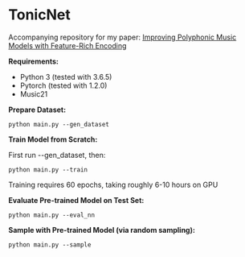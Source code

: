 # TonicNet

Accompanying repository for my paper: [Improving Polyphonic Music Models with Feature-Rich Encoding](https://arxiv.org/abs/1911.11775)

<b>Requirements:</b>
- Python 3 (tested with 3.6.5)
- Pytorch (tested with 1.2.0)
- Music21

<b>Prepare Dataset:</b>
```
python main.py --gen_dataset
```

<b>Train Model from Scratch:</b>

First run --gen_dataset, then:
```
python main.py --train
```

Training requires 60 epochs, taking roughly 6-10 hours on GPU

<b>Evaluate Pre-trained Model on Test Set:</b>

```
python main.py --eval_nn
```

<b>Sample with Pre-trained Model (via random sampling):</b>

```
python main.py --sample
```
